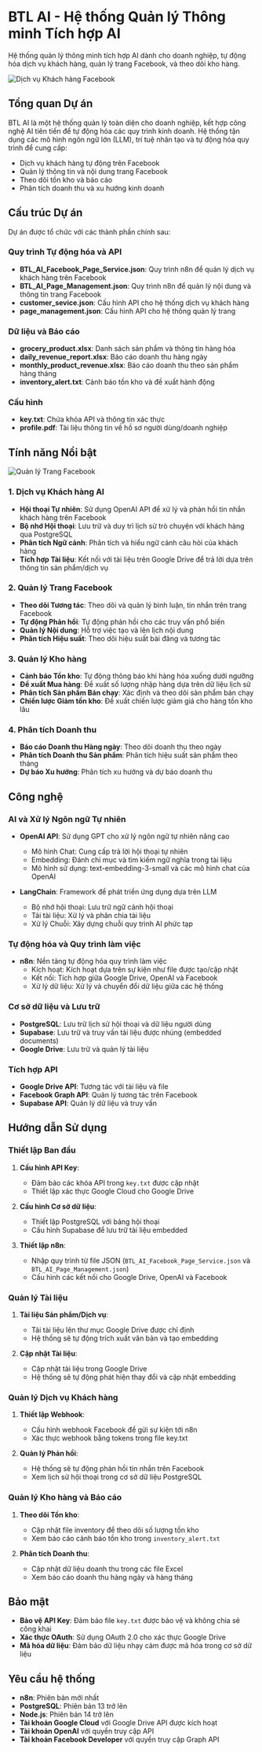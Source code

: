 # BTL AI - Hệ thống Quản lý Thông minh Tích hợp AI

Hệ thống quản lý thông minh tích hợp AI dành cho doanh nghiệp, tự động hóa dịch vụ khách hàng, quản lý trang Facebook, và theo dõi kho hàng.

![Dịch vụ Khách hàng Facebook](images/page_service.png)

## Tổng quan Dự án

BTL AI là một hệ thống quản lý toàn diện cho doanh nghiệp, kết hợp công nghệ AI tiên tiến để tự động hóa các quy trình kinh doanh. Hệ thống tận dụng các mô hình ngôn ngữ lớn (LLM), trí tuệ nhân tạo và tự động hóa quy trình để cung cấp:

- Dịch vụ khách hàng tự động trên Facebook
- Quản lý thông tin và nội dung trang Facebook
- Theo dõi tồn kho và báo cáo
- Phân tích doanh thu và xu hướng kinh doanh

## Cấu trúc Dự án

Dự án được tổ chức với các thành phần chính sau:

### Quy trình Tự động hóa và API

- **BTL_AI_Facebook_Page_Service.json**: Quy trình n8n để quản lý dịch vụ khách hàng trên Facebook
- **BTL_AI_Page_Management.json**: Quy trình n8n để quản lý nội dung và thông tin trang Facebook
- **customer_sevice.json**: Cấu hình API cho hệ thống dịch vụ khách hàng
- **page_management.json**: Cấu hình API cho hệ thống quản lý trang

### Dữ liệu và Báo cáo

- **grocery_product.xlsx**: Danh sách sản phẩm và thông tin hàng hóa
- **daily_revenue_report.xlsx**: Báo cáo doanh thu hàng ngày
- **monthly_product_revenue.xlsx**: Báo cáo doanh thu theo sản phẩm hàng tháng
- **inventory_alert.txt**: Cảnh báo tồn kho và đề xuất hành động

### Cấu hình

- **key.txt**: Chứa khóa API và thông tin xác thực
- **profile.pdf**: Tài liệu thông tin về hồ sơ người dùng/doanh nghiệp

## Tính năng Nổi bật

![Quản lý Trang Facebook](images/page_management.png)

### 1. Dịch vụ Khách hàng AI

- **Hội thoại Tự nhiên**: Sử dụng OpenAI API để xử lý và phản hồi tin nhắn khách hàng trên Facebook
- **Bộ nhớ Hội thoại**: Lưu trữ và duy trì lịch sử trò chuyện với khách hàng qua PostgreSQL
- **Phân tích Ngữ cảnh**: Phân tích và hiểu ngữ cảnh câu hỏi của khách hàng
- **Tích hợp Tài liệu**: Kết nối với tài liệu trên Google Drive để trả lời dựa trên thông tin sản phẩm/dịch vụ

### 2. Quản lý Trang Facebook

- **Theo dõi Tương tác**: Theo dõi và quản lý bình luận, tin nhắn trên trang Facebook
- **Tự động Phản hồi**: Tự động phản hồi cho các truy vấn phổ biến
- **Quản lý Nội dung**: Hỗ trợ việc tạo và lên lịch nội dung
- **Phân tích Hiệu suất**: Theo dõi hiệu suất bài đăng và tương tác

### 3. Quản lý Kho hàng

- **Cảnh báo Tồn kho**: Tự động thông báo khi hàng hóa xuống dưới ngưỡng
- **Đề xuất Mua hàng**: Đề xuất số lượng nhập hàng dựa trên dữ liệu lịch sử
- **Phân tích Sản phẩm Bán chạy**: Xác định và theo dõi sản phẩm bán chạy
- **Chiến lược Giảm tồn kho**: Đề xuất chiến lược giảm giá cho hàng tồn kho lâu

### 4. Phân tích Doanh thu

- **Báo cáo Doanh thu Hàng ngày**: Theo dõi doanh thu theo ngày
- **Phân tích Doanh thu Sản phẩm**: Phân tích hiệu suất sản phẩm theo tháng
- **Dự báo Xu hướng**: Phân tích xu hướng và dự báo doanh thu

## Công nghệ

### AI và Xử lý Ngôn ngữ Tự nhiên

- **OpenAI API**: Sử dụng GPT cho xử lý ngôn ngữ tự nhiên nâng cao
  - Mô hình Chat: Cung cấp trả lời hội thoại tự nhiên
  - Embedding: Đánh chỉ mục và tìm kiếm ngữ nghĩa trong tài liệu
  - Mô hình sử dụng: text-embedding-3-small và các mô hình chat của OpenAI

- **LangChain**: Framework để phát triển ứng dụng dựa trên LLM
  - Bộ nhớ hội thoại: Lưu trữ ngữ cảnh hội thoại
  - Tải tài liệu: Xử lý và phân chia tài liệu
  - Xử lý Chuỗi: Xây dựng chuỗi quy trình AI phức tạp

### Tự động hóa và Quy trình làm việc

- **n8n**: Nền tảng tự động hóa quy trình làm việc
  - Kích hoạt: Kích hoạt dựa trên sự kiện như file được tạo/cập nhật
  - Kết nối: Tích hợp giữa Google Drive, OpenAI và Facebook
  - Xử lý dữ liệu: Xử lý và chuyển đổi dữ liệu giữa các hệ thống

### Cơ sở dữ liệu và Lưu trữ

- **PostgreSQL**: Lưu trữ lịch sử hội thoại và dữ liệu người dùng
- **Supabase**: Lưu trữ và truy vấn tài liệu được nhúng (embedded documents)
- **Google Drive**: Lưu trữ và quản lý tài liệu

### Tích hợp API

- **Google Drive API**: Tương tác với tài liệu và file
- **Facebook Graph API**: Quản lý tương tác trên Facebook
- **Supabase API**: Quản lý dữ liệu và truy vấn

## Hướng dẫn Sử dụng

### Thiết lập Ban đầu

1. **Cấu hình API Key**:
   - Đảm bảo các khóa API trong `key.txt` được cập nhật
   - Thiết lập xác thực Google Cloud cho Google Drive

2. **Cấu hình Cơ sở dữ liệu**:
   - Thiết lập PostgreSQL với bảng hội thoại
   - Cấu hình Supabase để lưu trữ tài liệu embedded

3. **Thiết lập n8n**:
   - Nhập quy trình từ file JSON (`BTL_AI_Facebook_Page_Service.json` và `BTL_AI_Page_Management.json`)
   - Cấu hình các kết nối cho Google Drive, OpenAI và Facebook

### Quản lý Tài liệu

1. **Tài liệu Sản phẩm/Dịch vụ**:
   - Tải tài liệu lên thư mục Google Drive được chỉ định
   - Hệ thống sẽ tự động trích xuất văn bản và tạo embedding

2. **Cập nhật Tài liệu**:
   - Cập nhật tài liệu trong Google Drive
   - Hệ thống sẽ tự động phát hiện thay đổi và cập nhật embedding

### Quản lý Dịch vụ Khách hàng

1. **Thiết lập Webhook**:
   - Cấu hình webhook Facebook để gửi sự kiện tới n8n
   - Xác thực webhook bằng tokens trong file key.txt

2. **Quản lý Phản hồi**:
   - Hệ thống sẽ tự động phản hồi tin nhắn trên Facebook
   - Xem lịch sử hội thoại trong cơ sở dữ liệu PostgreSQL

### Quản lý Kho hàng và Báo cáo

1. **Theo dõi Tồn kho**:
   - Cập nhật file inventory để theo dõi số lượng tồn kho
   - Xem báo cáo cảnh báo tồn kho trong `inventory_alert.txt`

2. **Phân tích Doanh thu**:
   - Cập nhật dữ liệu doanh thu trong các file Excel
   - Xem báo cáo doanh thu hàng ngày và hàng tháng

## Bảo mật

- **Bảo vệ API Key**: Đảm bảo file `key.txt` được bảo vệ và không chia sẻ công khai
- **Xác thực OAuth**: Sử dụng OAuth 2.0 cho xác thực Google Drive
- **Mã hóa dữ liệu**: Đảm bảo dữ liệu nhạy cảm được mã hóa trong cơ sở dữ liệu

## Yêu cầu hệ thống

- **n8n**: Phiên bản mới nhất
- **PostgreSQL**: Phiên bản 13 trở lên
- **Node.js**: Phiên bản 14 trở lên
- **Tài khoản Google Cloud** với Google Drive API được kích hoạt
- **Tài khoản OpenAI** với quyền truy cập API
- **Tài khoản Facebook Developer** với quyền truy cập Graph API
